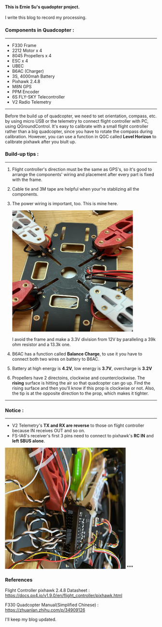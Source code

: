 #### This is Ernie Su's quadopter project.

I write this blog to record my processing.

### Components in Quadcopter :
***
   * F330 Frame
   * 2212 Motor x 4
   * 8045 Propellers x 4
   * ESC x 4
   * UBEC
   * B6AC (Charger)
   * 3S, 4000mah Battery
   * Pixhawk 2.4.8
   * M8N GPS
   * PPM Encoder
   * 6S FLY-SKY Telecontroller
   * V2 Radio Telemetry
***

Before the build up of quadcopter, we need to set orientation, compass,  etc. by 
using micro USB  or the telemetry to connect flight controller with PC, using QGroundControl.
It's easy to calibrate with a small flight controller rather than a big quadcopter,
since you have to rotate the compass during calibration.
However, you can use a function in QGC called **Level Horizon** to calibrate pixhawk after you biult up.

### Build-up tips :
***
   1. Flight controller's direction must be the same as GPS's, 
      so it's good to arrange the components' wiring and placement after every part is fixed with the frame.

   2. Cable tie and 3M tape are helpful when your're stablizing all the components.

   3. The power wiring is important, too. This is mine here.

      <img src ="https://github.com/Ernie-Su/Quadcopter_F330/blob/master/Image/power_wiring_1.JPG" width="400" height="400">

      I avoid the frame and make a 3.3V division from 12V by paralleling a 39k ohm resistor and a 13.3k one.

   4. B6AC has a function called **Balance Charge**, to use it you have to connect both two wires on battery to B6AC.

   5. Battery at high energy is **4.2V**,    low energy is **3.7V**,    overcharge is **3.2V**

   6. Propellers have 2 directoins, clockwise and counterclockwise.
      The **rising** surface is hitting the air so that quadcopter can go up.
      Find the rising surface and then you'll know if this prop is clockwise or not.
      Also, the tip is at the opposite direction to the prop, which makes it tighter.
***

### Notice :
***
* V2 Telemetry's **TX and RX are reverse** to those on flight controller because IN receives OUT and so on.
* FS-IA6's receiver's first 3 pins need to connect to pixhawk's **RC IN** and **left SBUS alone**.

<img src ="https://github.com/Ernie-Su/Quadcopter_F330/blob/master/Image/RC.JPG" width="400" height="400">
***

### References

Flight Controller pixhawk 2.4.8 Datasheet : <https://docs.px4.io/v1.9.0/en/flight_controller/pixhawk.html>

F330 Quadcopter Manual(Simplified Chinese) : <https://zhuanlan.zhihu.com/p/34909126>

I'll keep my blog updated.


<!---<img src ="https://github.com/Ernie-Su/Quadcopter_F330/blob/master/Image/frame_1.JPG" width="250" height="250">-->

<!---<img src ="https://github.com/Ernie-Su/Quadcopter_F330/blob/master/Image/2212_motor_1.JPG" width="250" height="250">-->

<!---<img src ="https://github.com/Ernie-Su/Quadcopter_F330/blob/master/Image/frame_with_prop_1.JPG" width="250" height="250">-->


